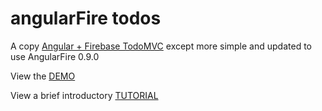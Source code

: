 angularFire todos
==============

A copy [Angular + Firebase TodoMVC](https://github.com/tastejs/todomvc/tree/master/examples/firebase-angular) except more simple and updated to use AngularFire 0.9.0

View the [DEMO](https://firebasingtodos.firebaseapp.com/)

View a brief introductory [TUTORIAL](https://coderwall.com/p/1ltr1a/build-a-todo-app-with-angularfire)
